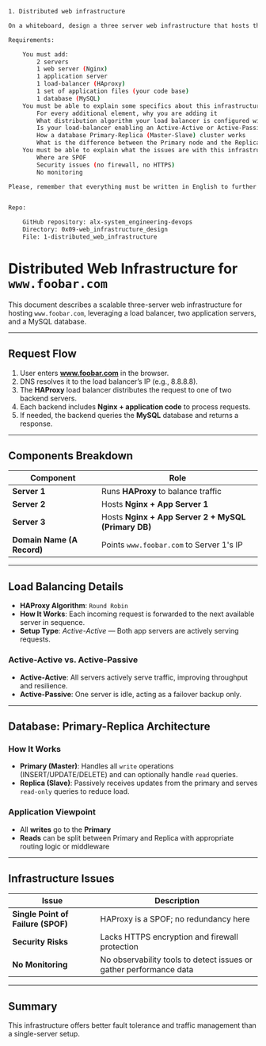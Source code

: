 ```bash
1. Distributed web infrastructure

On a whiteboard, design a three server web infrastructure that hosts the website www.foobar.com.

Requirements:

    You must add:
        2 servers
        1 web server (Nginx)
        1 application server
        1 load-balancer (HAproxy)
        1 set of application files (your code base)
        1 database (MySQL)
    You must be able to explain some specifics about this infrastructure:
        For every additional element, why you are adding it
        What distribution algorithm your load balancer is configured with and how it works
        Is your load-balancer enabling an Active-Active or Active-Passive setup, explain the difference between both
        How a database Primary-Replica (Master-Slave) cluster works
        What is the difference between the Primary node and the Replica node in regard to the application
    You must be able to explain what the issues are with this infrastructure:
        Where are SPOF
        Security issues (no firewall, no HTTPS)
        No monitoring

Please, remember that everything must be written in English to further your technical ability in a variety of settings.


Repo:

    GitHub repository: alx-system_engineering-devops
    Directory: 0x09-web_infrastructure_design
    File: 1-distributed_web_infrastructure


```

# Distributed Web Infrastructure for `www.foobar.com`

This document describes a scalable three-server web infrastructure for hosting `www.foobar.com`, leveraging a load balancer, two application servers, and a MySQL database.

---

## Request Flow

1. User enters **www.foobar.com** in the browser.
2. DNS resolves it to the load balancer’s IP (e.g., 8.8.8.8).
3. The **HAProxy** load balancer distributes the request to one of two backend servers.
4. Each backend includes **Nginx + application code** to process requests.
5. If needed, the backend queries the **MySQL** database and returns a response.

---

## Components Breakdown

| Component                  | Role                                                |
| -------------------------- | --------------------------------------------------- |
| **Server 1**               | Runs **HAProxy** to balance traffic                 |
| **Server 2**               | Hosts **Nginx + App Server 1**                      |
| **Server 3**               | Hosts **Nginx + App Server 2 + MySQL (Primary DB)** |
| **Domain Name (A Record)** | Points `www.foobar.com` to Server 1's IP            |

---

## Load Balancing Details

- **HAProxy Algorithm**: `Round Robin`
- **How It Works**: Each incoming request is forwarded to the next available server in sequence.
- **Setup Type**: _Active-Active_ — Both app servers are actively serving requests.

### Active-Active vs. Active-Passive

- **Active-Active**: All servers actively serve traffic, improving throughput and resilience.
- **Active-Passive**: One server is idle, acting as a failover backup only.

---

## Database: Primary-Replica Architecture

### How It Works

- **Primary (Master)**: Handles all `write` operations (INSERT/UPDATE/DELETE) and can optionally handle `read` queries.
- **Replica (Slave)**: Passively receives updates from the primary and serves `read-only` queries to reduce load.

### Application Viewpoint

- All **writes** go to the **Primary**
- **Reads** can be split between Primary and Replica with appropriate routing logic or middleware

---

## Infrastructure Issues

| Issue                              | Description                                                        |
| ---------------------------------- | ------------------------------------------------------------------ |
| **Single Point of Failure (SPOF)** | HAProxy is a SPOF; no redundancy here                              |
| **Security Risks**                 | Lacks HTTPS encryption and firewall protection                     |
| **No Monitoring**                  | No observability tools to detect issues or gather performance data |

---

## Summary

This infrastructure offers better fault tolerance and traffic management than a single-server setup.

